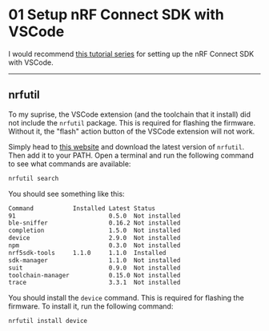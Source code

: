 # 01 Setup nRF Connect SDK with VSCode

I would recommend [this tutorial series](https://youtu.be/EAJdOqsL9m8?si=0kT2u3M6l1WH-PJW) for setting up the nRF Connect SDK with VSCode.


---


## nrfutil

To my suprise, the VSCode extension (and the toolchain that it install) did not include the `nrfutil` package. This is required for flashing the firmware. Without it, the "flash" action button of the VSCode extension will not work.

Simply head to [this website](https://www.nordicsemi.com/Products/Development-tools/nRF-Util) and download the latest version of `nrfutil`. Then add it to your PATH. Open a terminal and run the following command to see what commands are available:

```bash
nrfutil search
```

You should see something like this:

```bash
Command           Installed Latest Status
91                          0.5.0  Not installed
ble-sniffer                 0.16.2 Not installed
completion                  1.5.0  Not installed
device                      2.9.0  Not installed
npm                         0.3.0  Not installed
nrf5sdk-tools     1.1.0     1.1.0  Installed
sdk-manager                 1.1.0  Not installed
suit                        0.9.0  Not installed
toolchain-manager           0.15.0 Not installed
trace                       3.3.1  Not installed
```

You should install the `device` command. This is required for flashing the firmware. To install it, run the following command:

```bash
nrfutil install device
```